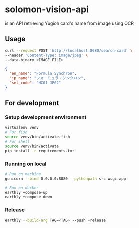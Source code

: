 # solomon-vision-api

is an API retrieving Yugioh card's name from image using OCR

## Usage

```sh
curl --request POST 'http://localhost:8080/search-card' \
--header 'Content-Type: image/jpeg' \
--data-binary <IMAGE_FILE>
```

```json
{
  "en_name": "Formula Synchron",
  "jp_name": "フォーミュラ・シンクロン",
  "set_code": "HC01-JP02"
}
```

## For development

### Setup development environment

```sh
virtualenv venv
# For fish
source venv/bin/activate.fish
# For shell
source venv/bin/activate
pip install -r requirements.txt
```

### Running on local

```sh
# Run on machine
gunicorn --bind 0.0.0.0:8080 --pythonpath src wsgi:app

# Run on docker
earthly +compose-up
earthly +compose-down
```

### Release

```sh
earthly --build-arg TAG=<TAG> --push +release
```
